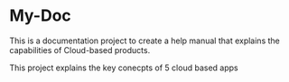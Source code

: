 # My-Doc
This is a documentation project to create a help manual that explains the capabilities of Cloud-based products.

This project explains the key conecpts of 5 cloud based apps





























